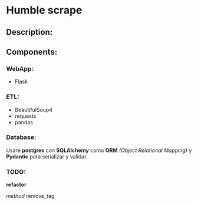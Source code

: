 # Humble scrape

## Description:
## Components:
### WebApp:
- Flask

### ETL:
- BeautifulSoup4
- requests
- pandas

### Database:
Usare **postgres** con **SQLAlchemy** como **ORM** *(Object Relational Mapping)* y **Pydantic** para serializar y validar. 


### TODO:
**refactor**

*method* remove_tag 
    
